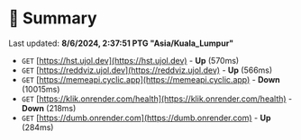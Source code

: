 # 📖 Summary
Last updated: **8/6/2024, 2:37:51 PTG "Asia/Kuala_Lumpur"**

- `GET` [https://hst.ujol.dev](https://hst.ujol.dev) - **Up** (570ms)
- `GET` [https://reddviz.ujol.dev](https://reddviz.ujol.dev) - **Up** (566ms)
- `GET` [https://memeapi.cyclic.app](https://memeapi.cyclic.app) - **Down** (10015ms)
- `GET` [https://klik.onrender.com/health](https://klik.onrender.com/health) - **Down** (218ms)
- `GET` [https://dumb.onrender.com](https://dumb.onrender.com) - **Up** (284ms)
